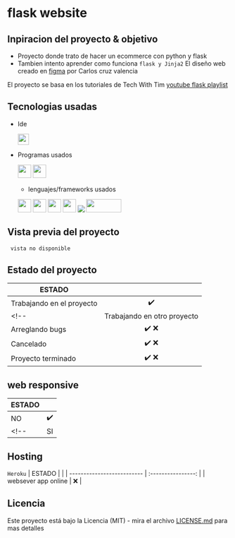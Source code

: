 # flask website
## Inpiracion del proyecto & objetivo

- Proyecto donde trato de hacer un ecommerce con python y flask
- Tambien intento aprender como funciona ``flask y Jinja2``
El diseño web creado en <a href="https://www.figma.com/file/kP0SJhf4iDDa9kAzsz1LM1/Github-projects?node-id=0%3A1">figma</a> por Carlos cruz valencia

El proyecto se basa en los tutoriales de Tech With Tim  <a href="https://www.youtube.com/playlist?list=PLzMcBGfZo4-n4vJJybUVV3Un_NFS5EOgX">youtube flask playlist</a>
## Tecnologias usadas
- Ide
    <!-- visual studio code -->
    <code><img height="25" src="https://img.shields.io/badge/Visual_Studio_Code-0078D4?style=for-the-badge&logo=visual%20studio%20code&logoColor=white"></code>

- Programas usados
    <!-- figma -->
    <code><img height="30" src="https://img.shields.io/badge/Figma-F24E1E?style=for-the-badge&logo=figma&logoColor=white"></code><!-- gitkraken -->
    <code><img height="30" src="https://img.shields.io/badge/GitKraken-179287?style=for-the-badge&logo=GitKraken&logoColor=white"></code>
    
    - lenguajes/frameworks usados
    <!-- bootstrap -->
    <!-- html -->
    <code><img height="30" src="https://img.shields.io/badge/HTML5-E34F26?style=for-the-badge&logo=html5&logoColor=white"></code><!-- css -->
    <code><img height="30" src="https://img.shields.io/badge/CSS3-1572B6?style=for-the-badge&logo=css3&logoColor=white"></code><!-- python -->
    <code><img height="30" src="https://img.shields.io/badge/Python-3776AB?style=for-the-badge&logo=python&logoColor=white"></code><!-- sass -->
    <code><img height="30" src="https://img.shields.io/badge/Sass-CC6699?style=for-the-badge&logo=sass&logoColor=white"></code><!-- javascript -->
    <code><img src="https://img.shields.io/badge/JavaScript-323330?style=for-the-badge&logo=javascript&logoColor=F7DF1E"></img></code>
    <code><img src="https://i.postimg.cc/0QLfkqmD/pocoo-flask-ar21.png)](https://postimg.cc/jw4NcmMS" height="30" width="80"></img></code>

## Vista previa del proyecto
`` vista no disponible``


<!-- <img src="project-preview.png" aling="center"></img> -->
<!-- <img src="project-preview.gif" aling="center"></img> -->
## Estado del proyecto
<!-- <a href=""> En el caso de que el proyecto tenga trello</a> -->
|             ESTADO                |             |
| -------------------------- | :----------------: | 
| Trabajando en el proyecto           |         ✔️     |  
<!-- | Trabajando en otro proyecto          |         ✔️  ❌    |  
| Arreglando bugs           |         ✔️  ❌    |
| Cancelado           |         ✔️  ❌    |
| Proyecto terminado           |         ✔️  ❌    |  -->

## web responsive
|             ESTADO                |             |
| -------------------------- | :----------------: | 
| NO          |         ✔️    |  
<!-- | SI          |         ✔️  ❌    |   -->

## Hosting
``Heroku``
 |             ESTADO                |             |
| -------------------------- | :----------------: | 
| websever app online          |         ❌    |  
<!-- | SI          |         ✔️  ❌    |   -->

## Licencia
Este proyecto está bajo la Licencia (MIT) - mira el archivo [LICENSE.md](LICENSE.md)  para mas detalles


<!-- ## !codigo temporal¡
## git update code
```shell
git add -A && git commit -a -m \"update\" && git push
```

## sass compiler code
```shell
sass -w --style compressed static/styles/sass/main.scss static/styles/css/main.css
``` -->
